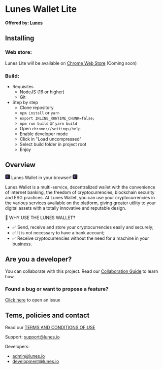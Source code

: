 # **Lunes Wallet Lite**

**Offered by: [Lunes](http://lunes.io)**

## **Installing**

### **Web store:**

Lunes Lite will be available on [Chrome Web Store]("#") (Coming soon)

### **Build:**

-   Requisites
    -   NodeJS (16 or higher)
    -   Git
-   Step by step
    -   Clone repository
    -   `npm install` or `yarn`
    -   `export INLINE_RUNTIME_CHUNK=false;`
    -   `npm run build` or `yarn build`
    -   Open `chrome://settings/help`
    -   Enable developer mode
    -   Click in "Load uncompressed"
    -   Select build folder in project root
    -   Enjoy

## **Overview**

![icon](/public/react16.png) Lunes Wallet in your browser! ![icon](/public/react16.png)

Lunes Wallet is a multi-service, decentralized wallet with the convenience of internet banking, the freedom of cryptocurrencies, blockchain security and ESG practices.
At Lunes Wallet, you can use your cryptocurrencies in the various services available on the platform, giving greater utility to your digital assets with a totally innovative and reputable design.

🚀 WHY USE THE LUNES WALLET?

-   ✅ Send, receive and store your cryptocurrencies easily and securely;
-   ✅ It is not necessary to have a bank account;
-   ✅ Receive cryptocurrencies without the need for a machine in your business.

## **Are you a developer?**

You can collaborate with this project. Read our [Collaboration Guide](https://github.com/lunes-platform/lunes-lite/blob/master/CONTRIBUTING.md) to learn how.

### Found a bug or want to propose a feature?

[Click here](https://github.com/lunes-platform/lunes-lite/issues) to open an issue

## **Tems, policies and contact**

Read our [TERMS AND CONDITIONS OF USE](https://lunes.io/pt-br/privacidade-e-termos/)

Support: [support@lunes.io](mailto:support@lunes.io)

Developers:

-   [admin@lunes.io](mailto:admin@lunes.io)
-   [development@lunes.io](mailto:development@lunes.io)
